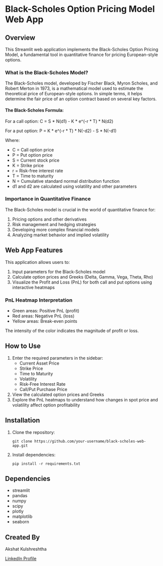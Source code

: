 # Black-Scholes Option Pricing Model Web App

## Overview

This Streamlit web application implements the Black-Scholes Option Pricing Model, a fundamental tool in quantitative finance for pricing European-style options.

### What is the Black-Scholes Model?

The Black-Scholes model, developed by Fischer Black, Myron Scholes, and Robert Merton in 1973, is a mathematical model used to estimate the theoretical price of European-style options. In simple terms, it helps determine the fair price of an option contract based on several key factors.

#### The Black-Scholes Formula:

For a call option:
C = S * N(d1) - K * e^(-r * T) * N(d2)

For a put option:
P = K * e^(-r * T) * N(-d2) - S * N(-d1)

Where:
- C = Call option price
- P = Put option price
- S = Current stock price
- K = Strike price
- r = Risk-free interest rate
- T = Time to maturity
- N = Cumulative standard normal distribution function
- d1 and d2 are calculated using volatility and other parameters

### Importance in Quantitative Finance

The Black-Scholes model is crucial in the world of quantitative finance for:
1. Pricing options and other derivatives
2. Risk management and hedging strategies
3. Developing more complex financial models
4. Analyzing market behavior and implied volatility

## Web App Features

This application allows users to:

1. Input parameters for the Black-Scholes model
2. Calculate option prices and Greeks (Delta, Gamma, Vega, Theta, Rho)
3. Visualize the Profit and Loss (PnL) for both call and put options using interactive heatmaps

### PnL Heatmap Interpretation

- Green areas: Positive PnL (profit)
- Red areas: Negative PnL (loss)
- Yellow areas: Break-even points

The intensity of the color indicates the magnitude of profit or loss.

## How to Use

1. Enter the required parameters in the sidebar:
   - Current Asset Price
   - Strike Price
   - Time to Maturity
   - Volatility
   - Risk-Free Interest Rate
   - Call/Put Purchase Price
2. View the calculated option prices and Greeks
3. Explore the PnL heatmaps to understand how changes in spot price and volatility affect option profitability

## Installation

1. Clone the repository:
   ```
   git clone https://github.com/your-username/black-scholes-web-app.git
   ```
2. Install dependencies:
   ```
   pip install -r requirements.txt
   ```

## Dependencies

- streamlit
- pandas
- numpy
- scipy
- plotly
- matplotlib
- seaborn

## Created By

Akshat Kulshreshtha

[LinkedIn Profile](https://www.linkedin.com/in/mprudhvi/)
